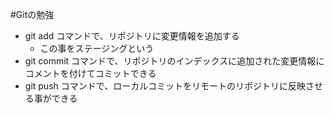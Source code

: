 #Gitの勉強
- git add コマンドで、リポジトリに変更情報を追加する
    - この事をステージングという
- git commit コマンドで、リポジトリのインデックスに追加された変更情報にコメントを付けてコミットできる
- git push コマンドで、ローカルコミットをリモートのリポジトリに反映させる事ができる